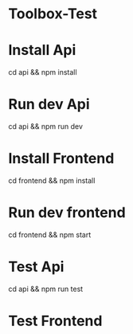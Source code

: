 # Toolbox-Test

# Install Api

cd api && npm install

# Run dev Api

cd api && npm run dev

# Install Frontend

cd frontend && npm install

# Run dev frontend

cd frontend && npm start

# Test Api

cd api && npm run test

# Test Frontend